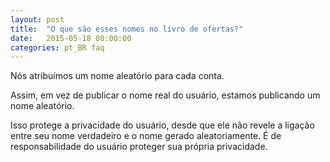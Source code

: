 ```yaml
---
layout: post
title:  "O que são esses nomes no livro de ofertas?"
date:   2015-05-18 00:00:00
categories: pt_BR faq
---
```


Nós atribuímos um nome aleatório para cada conta.

Assim, em vez de publicar o nome real do usuário, estamos publicando um nome aleatório.

Isso protege a privacidade do usuário, desde que ele não revele a ligação entre seu nome verdadeiro e o nome gerado aleatoriamente. É de responsabilidade do usuário proteger sua própria privacidade.
